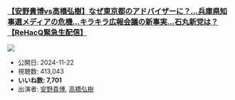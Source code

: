 ### [【安野貴博vs高橋弘樹】なぜ東京都のアドバイザーに？…兵庫県知事選メディアの危機…キラキラ広報会議の新事実…石丸新党は？【ReHacQ緊急生配信】](https://www.youtube.com/watch?v=BFFmfWDEH6Q)
[![](https://img.youtube.com/vi/BFFmfWDEH6Q/sddefault.jpg)](https://www.youtube.com/watch?v=BFFmfWDEH6Q)
-   公開日: 2024-11-22
-   視聴数: 413,043
-   **いいね数: 7,701**
-   出演者: [安野貴博](/rehacq_fan/people/安野貴博 "wikilink"), [高橋弘樹](/rehacq_fan/people/高橋弘樹 "wikilink")
